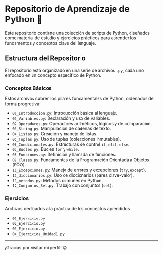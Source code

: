 # Repositorio de Aprendizaje de Python 🐍

Este repositorio contiene una colección de scripts de Python, diseñados como material de estudio y ejercicios prácticos para aprender los fundamentos y conceptos clave del lenguaje.

## Estructura del Repositorio

El repositorio está organizado en una serie de archivos `.py`, cada uno enfocado en un concepto específico de Python.

### Conceptos Básicos

Estos archivos cubren los pilares fundamentales de Python, ordenados de forma progresiva:

* `00_Introduccion.py`: Introducción básica al lenguaje.
* `01_Variables.py`: Declaración y uso de variables.
* `02_Operadores.py`: Operadores aritméticos, lógicos y de comparación.
* `03_String.py`: Manipulación de cadenas de texto.
* `04_Listas.py`: Creación y manejo de listas.
* `05_Tuplas.py`: Uso de tuplas (colecciones inmutables).
* `06_Condicionales.py`: Estructuras de control `if`, `elif`, `else`.
* `07_Bucles.py`: Bucles `for` y `while`.
* `08_Funciones.py`: Definición y llamada de funciones.
* `09_Clases.py`: Fundamentos de la Programación Orientada a Objetos (POO).
* `10_Excepciones.py`: Manejo de errores y excepciones (`try`, `except`).
* `11_diccionarios.py`: Uso de diccionarios (pares clave-valor).
* `11_metodos.py`: Métodos comunes en Python.
* `12_Conjuntos_Set.py`: Trabajo con conjuntos (`set`).

### Ejercicios

Archivos dedicados a la práctica de los conceptos aprendidos:

* `01_Ejercicio.py`
* `02_Ejercicio.py`
* `03_Ejercicio.py`
* `04_Ejercicios_Unidad1.py`

---

¡Gracias por visitar mi perfil! 😊
